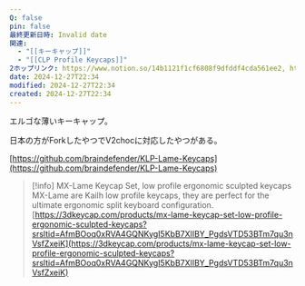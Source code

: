 ```yaml
---
Q: false
pin: false
最終更新日時: Invalid date
関連:
  - "[[キーキャップ]]"
  - "[[CLP Profile Keycaps]]"
2ホップリンク: https://www.notion.so/14b1121f1cf6808f9dfddf4cda561ee2, https://www.notion.so/1531121f1cf68026b820e4023086a2a0, https://www.notion.so/1641121f1cf68026a43ffcf7776531ba, https://www.notion.so/d7a36717a1b64ed98775fb7dc5b9e68f, https://www.notion.so/e8bbbf17289e428890843b5b7b141c83,https://www.notion.so/1531121f1cf68026b820e4023086a2a0, https://www.notion.so/7f66599e8a6c4c219e9bb986436c1ed1
date: 2024-12-27T22:34
modified: 2024-12-27T22:34
created: 2024-12-27T22:34
---
```

エルゴな薄いキーキャップ。

日本の方がForkしたやつでV2chocに対応したやつがある。

  

[https://github.com/braindefender/KLP-Lame-Keycaps](https://github.com/braindefender/KLP-Lame-Keycaps)

  

> [!info] MX-Lame Keycap Set, low profile ergonomic sculpted keycaps  
> MX-Lame are Kailh low profile keycaps, they are perfect for the ultimate ergonomic split keyboard configuration.  
> [https://3dkeycap.com/products/mx-lame-keycap-set-low-profile-ergonomic-sculpted-keycaps?srsltid=AfmBOoq0xRVA4GQNKygI5KbB7XlIBY_PgdsVTD53BTm7qu3nVsfZxeiK](https://3dkeycap.com/products/mx-lame-keycap-set-low-profile-ergonomic-sculpted-keycaps?srsltid=AfmBOoq0xRVA4GQNKygI5KbB7XlIBY_PgdsVTD53BTm7qu3nVsfZxeiK)